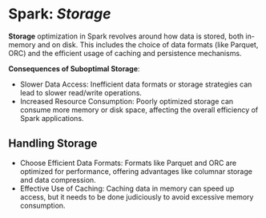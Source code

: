 # Spark: _Storage_

**Storage** optimization in Spark revolves around how data is stored, both in-memory
and on disk. This includes the choice of data formats (like Parquet, ORC) and the
efficient usage of caching and persistence mechanisms.

**Consequences of Suboptimal Storage**:

- Slower Data Access: Inefficient data formats or storage strategies can lead to slower read/write operations.
- Increased Resource Consumption: Poorly optimized storage can consume more memory or disk space, affecting the overall efficiency of Spark applications.

## Handling Storage

- Choose Efficient Data Formats: Formats like Parquet and ORC are optimized for performance, offering advantages like columnar storage and data compression.
- Effective Use of Caching: Caching data in memory can speed up access, but it needs to be done judiciously to avoid excessive memory consumption.
